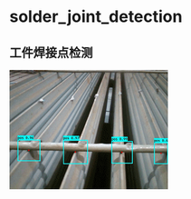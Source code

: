# solder_joint_detection
工件焊接点检测  
---
![](https://github.com/lx-onism/solder_joint_detection/blob/master/solder_joints_20190815.gif)
